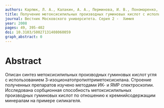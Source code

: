 ```yaml
---
authors: Карпюк, Л. А., Калакин, А. А., Перминова, И. В., Пономаренко, С. А., Музафаров, А. М., Константинов, А. И., Петросян, В. С.
title: Получение метоксисилильных производных гуминовых кислот с использованием 3-изоцианатопропилтриметоксисилана
journal: Вестник Московского университета. Серия 2 -  Химия
year: 2008
pages: 49, 395-402
doi: 10.3103/S0027131408060059
graph_abstract: 0
---
```


# Abstract 

 Описан синтез метоксисилильных производных гуминовых кислот угля с использованием 3-изоционатопропилтриметоксисилана. Строение полученных препаратов изучено методами ИК- и ЯМР спектроскопии. Исследована сорбционная способность метоксисилильных производных гуминовых кислот по отношению к кремнийсодержащим минералам на примере силикагеля.